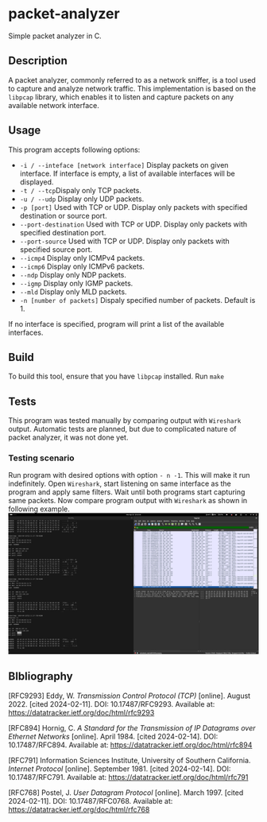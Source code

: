 # packet-analyzer

Simple packet analyzer in C.

## Description

A packet analyzer, commonly referred to as a network sniffer, is a tool used to capture and analyze network traffic. This implementation is based on the `libpcap` library, which enables it to listen and capture packets on any available network interface.

## Usage
This program accepts following options:

 - `-i / --inteface [network interface]` Display packets on given interface. If interface is empty, a list of available interfaces will be displayed.
 -  `-t / --tcp`Dispaly only TCP packets.
 -  `-u / --udp` Display only UDP packets.
 -  `-p [port]` Used with TCP or UDP. Display only packets with specified destination or source port.
 - `--port-destination` Used with TCP or UDP. Display only packets with specified destination port.
 -  `--port-source` Used with TCP or UDP. Display only packets with specified source port.
 -  `--icmp4` Display only ICMPv4 packets.
 -  `--icmp6` Display only ICMPv6 packets.
 -  `--ndp` Display only NDP packets.
 -  `--igmp` Display only IGMP packets.
 -  `--mld` Display only MLD packets.
 -  `-n [number of packets]` Dispaly specified number of packets. Default is 1.

If no interface is specified, program will print a list of the available interfaces.

## Build

To build this tool, ensure that you have `libpcap` installed.
Run `make`

## Tests

This program was tested manually by comparing output with `Wireshark` output. Automatic tests are planned, but due to complicated nature of packet analyzer, it was not done yet.  

### Testing scenario

Run program with desired options with option `- n -1`. This will make it run indefinitely. Open `Wireshark`, start listening on same interface as the program and apply same filters.  Wait until both programs start capturing same packets. Now compare program output with `Wireshark` as shown in following example.
![testing scneario](https://github.com/the-chmsk/packet-analyzer/blob/main/resources/test-scenario.png)
## BIbliography

[RFC9293] Eddy, W. _Transmission Control Protocol (TCP)_ [online]. August 2022. [cited 2024-02-11]. DOI: 10.17487/RFC9293. Available at: https://datatracker.ietf.org/doc/html/rfc9293

[RFC894] Hornig, C. _A Standard for the Transmission of IP Datagrams over Ethernet Networks_ [online]. April 1984. [cited 2024-02-14]. DOI: 10.17487/RFC894. Available at: https://datatracker.ietf.org/doc/html/rfc894

[RFC791] Information Sciences Institute, University of Southern California. _Internet Protocol_ [online]. September 1981. [cited 2024-02-14]. DOI: 10.17487/RFC791. Available at: https://datatracker.ietf.org/doc/html/rfc791

[RFC768] Postel, J. _User Datagram Protocol_ [online]. March 1997. [cited 2024-02-11]. DOI: 10.17487/RFC0768. Available at: https://datatracker.ietf.org/doc/html/rfc768
